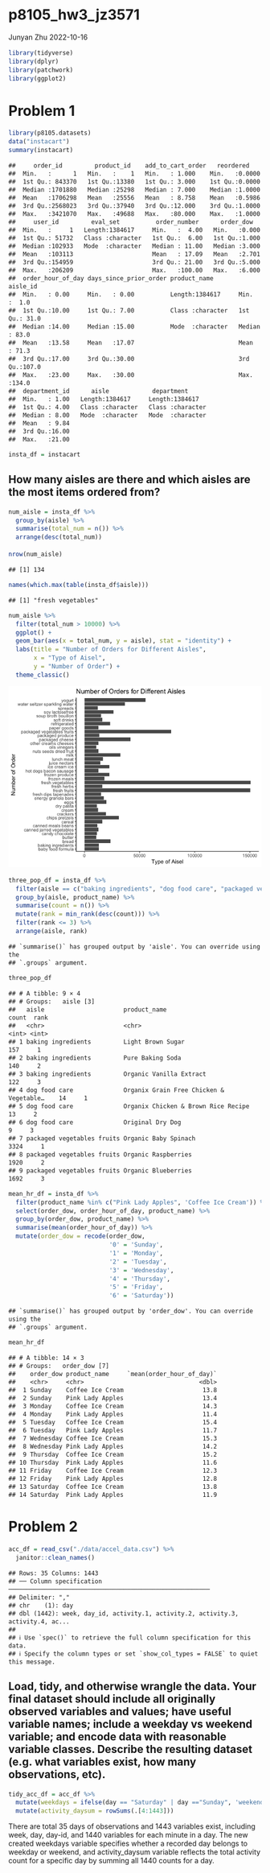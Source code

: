 p8105_hw3_jz3571
================
Junyan Zhu
2022-10-16

``` r
library(tidyverse)
library(dplyr)
library(patchwork)
library(ggplot2)
```

# Problem 1

``` r
library(p8105.datasets)
data("instacart")
summary(instacart)
```

    ##     order_id         product_id    add_to_cart_order   reordered     
    ##  Min.   :      1   Min.   :    1   Min.   : 1.000    Min.   :0.0000  
    ##  1st Qu.: 843370   1st Qu.:13380   1st Qu.: 3.000    1st Qu.:0.0000  
    ##  Median :1701880   Median :25298   Median : 7.000    Median :1.0000  
    ##  Mean   :1706298   Mean   :25556   Mean   : 8.758    Mean   :0.5986  
    ##  3rd Qu.:2568023   3rd Qu.:37940   3rd Qu.:12.000    3rd Qu.:1.0000  
    ##  Max.   :3421070   Max.   :49688   Max.   :80.000    Max.   :1.0000  
    ##     user_id         eval_set          order_number      order_dow    
    ##  Min.   :     1   Length:1384617     Min.   :  4.00   Min.   :0.000  
    ##  1st Qu.: 51732   Class :character   1st Qu.:  6.00   1st Qu.:1.000  
    ##  Median :102933   Mode  :character   Median : 11.00   Median :3.000  
    ##  Mean   :103113                      Mean   : 17.09   Mean   :2.701  
    ##  3rd Qu.:154959                      3rd Qu.: 21.00   3rd Qu.:5.000  
    ##  Max.   :206209                      Max.   :100.00   Max.   :6.000  
    ##  order_hour_of_day days_since_prior_order product_name          aisle_id    
    ##  Min.   : 0.00     Min.   : 0.00          Length:1384617     Min.   :  1.0  
    ##  1st Qu.:10.00     1st Qu.: 7.00          Class :character   1st Qu.: 31.0  
    ##  Median :14.00     Median :15.00          Mode  :character   Median : 83.0  
    ##  Mean   :13.58     Mean   :17.07                             Mean   : 71.3  
    ##  3rd Qu.:17.00     3rd Qu.:30.00                             3rd Qu.:107.0  
    ##  Max.   :23.00     Max.   :30.00                             Max.   :134.0  
    ##  department_id      aisle            department       
    ##  Min.   : 1.00   Length:1384617     Length:1384617    
    ##  1st Qu.: 4.00   Class :character   Class :character  
    ##  Median : 8.00   Mode  :character   Mode  :character  
    ##  Mean   : 9.84                                        
    ##  3rd Qu.:16.00                                        
    ##  Max.   :21.00

``` r
insta_df = instacart
```

## How many aisles are there and which aisles are the most items ordered from?

``` r
num_aisle = insta_df %>% 
  group_by(aisle) %>% 
  summarise(total_num = n()) %>% 
  arrange(desc(total_num))

nrow(num_aisle)
```

    ## [1] 134

``` r
names(which.max(table(insta_df$aisle)))
```

    ## [1] "fresh vegetables"

``` r
num_aisle %>% 
  filter(total_num > 10000) %>% 
  ggplot() +
  geom_bar(aes(x = total_num, y = aisle), stat = "identity") +
  labs(title = "Number of Orders for Different Aisles",
       x = "Type of Aisel",
       y = "Number of Order") +
  theme_classic()
```

![](p8105_hw3_jz3571_files/figure-gfm/unnamed-chunk-4-1.png)<!-- -->

``` r
three_pop_df = insta_df %>% 
  filter(aisle == c("baking ingredients", "dog food care", "packaged vegetables fruits")) %>% 
  group_by(aisle, product_name) %>% 
  summarise(count = n()) %>% 
  mutate(rank = min_rank(desc(count))) %>% 
  filter(rank <= 3) %>% 
  arrange(aisle, rank)
```

    ## `summarise()` has grouped output by 'aisle'. You can override using the
    ## `.groups` argument.

``` r
three_pop_df
```

    ## # A tibble: 9 × 4
    ## # Groups:   aisle [3]
    ##   aisle                      product_name                            count  rank
    ##   <chr>                      <chr>                                   <int> <int>
    ## 1 baking ingredients         Light Brown Sugar                         157     1
    ## 2 baking ingredients         Pure Baking Soda                          140     2
    ## 3 baking ingredients         Organic Vanilla Extract                   122     3
    ## 4 dog food care              Organix Grain Free Chicken & Vegetable…    14     1
    ## 5 dog food care              Organix Chicken & Brown Rice Recipe        13     2
    ## 6 dog food care              Original Dry Dog                            9     3
    ## 7 packaged vegetables fruits Organic Baby Spinach                     3324     1
    ## 8 packaged vegetables fruits Organic Raspberries                      1920     2
    ## 9 packaged vegetables fruits Organic Blueberries                      1692     3

``` r
mean_hr_df = insta_df %>% 
  filter(product_name %in% c("Pink Lady Apples", 'Coffee Ice Cream')) %>% 
  select(order_dow, order_hour_of_day, product_name) %>% 
  group_by(order_dow, product_name) %>% 
  summarise(mean(order_hour_of_day)) %>% 
  mutate(order_dow = recode(order_dow,
                            '0' = 'Sunday',
                            '1' = 'Monday',
                            '2' = 'Tuesday',
                            '3' = 'Wednesday',
                            '4' = 'Thursday',
                            '5' = 'Friday',
                            '6' = 'Saturday'))
```

    ## `summarise()` has grouped output by 'order_dow'. You can override using the
    ## `.groups` argument.

``` r
mean_hr_df
```

    ## # A tibble: 14 × 3
    ## # Groups:   order_dow [7]
    ##    order_dow product_name     `mean(order_hour_of_day)`
    ##    <chr>     <chr>                                <dbl>
    ##  1 Sunday    Coffee Ice Cream                      13.8
    ##  2 Sunday    Pink Lady Apples                      13.4
    ##  3 Monday    Coffee Ice Cream                      14.3
    ##  4 Monday    Pink Lady Apples                      11.4
    ##  5 Tuesday   Coffee Ice Cream                      15.4
    ##  6 Tuesday   Pink Lady Apples                      11.7
    ##  7 Wednesday Coffee Ice Cream                      15.3
    ##  8 Wednesday Pink Lady Apples                      14.2
    ##  9 Thursday  Coffee Ice Cream                      15.2
    ## 10 Thursday  Pink Lady Apples                      11.6
    ## 11 Friday    Coffee Ice Cream                      12.3
    ## 12 Friday    Pink Lady Apples                      12.8
    ## 13 Saturday  Coffee Ice Cream                      13.8
    ## 14 Saturday  Pink Lady Apples                      11.9

# Problem 2

``` r
acc_df = read_csv("./data/accel_data.csv") %>% 
  janitor::clean_names()
```

    ## Rows: 35 Columns: 1443
    ## ── Column specification ────────────────────────────────────────────────────────
    ## Delimiter: ","
    ## chr    (1): day
    ## dbl (1442): week, day_id, activity.1, activity.2, activity.3, activity.4, ac...
    ## 
    ## ℹ Use `spec()` to retrieve the full column specification for this data.
    ## ℹ Specify the column types or set `show_col_types = FALSE` to quiet this message.

## Load, tidy, and otherwise wrangle the data. Your final dataset should include all originally observed variables and values; have useful variable names; include a weekday vs weekend variable; and encode data with reasonable variable classes. Describe the resulting dataset (e.g. what variables exist, how many observations, etc).

``` r
tidy_acc_df = acc_df %>% 
  mutate(weekdays = ifelse(day == "Saturday" | day =="Sunday", 'weekend', 'weekday')) %>% 
  mutate(activity_daysum = rowSums(.[4:1443]))
```

There are total 35 days of observations and 1443 variables exist,
including week, day, day-id, and 1440 variables for each minute in a
day. The new created weekdays variable specifies whether a recorded day
belongs to weekday or weekend, and activity_daysum variable reflects the
total activity count for a specific day by summing all 1440 counts for a
day.
